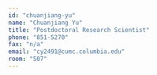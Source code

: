 ```yaml
---
id: "chuanjiang-yu"
name: "Chuanjiang Yu"
title: "Postdoctoral Research Scientist"
phone: "851-5270"
fax: "n/a"
email: "cy2491@cumc.columbia.edu"
room: "507"
---
```

